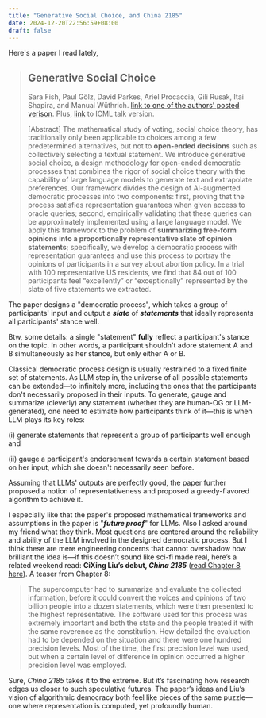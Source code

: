 ```yaml
---
title: "Generative Social Choice, and China 2185"
date: 2024-12-20T22:56:59+08:00
draft: false
---
```


Here's a paper I read lately,

> ## Generative Social Choice
>
> Sara Fish, Paul Gölz, David Parkes, Ariel Procaccia, Gili Rusak, Itai Shapira, and Manual Wüthrich. [link to one of the authors' posted verison](https://procaccia.info/wp-content/uploads/2023/08/generative.pdf). Plus, [link](https://icml.cc/virtual/2024/37607) to ICML talk version.
>
> [Abstract] The mathematical study of voting, social choice theory, has traditionally only been applicable to choices among a few predetermined alternatives, but not to **open-ended decisions** such as collectively selecting a textual statement. We introduce generative social choice, a design methodology for open-ended democratic processes that combines the rigor of social choice theory with the capability of large language models to generate text and extrapolate preferences. Our framework divides the design of AI-augmented democratic processes into two components: first, proving that the process satisfies representation guarantees when given access to oracle queries; second, empirically validating that these queries can be approximately implemented using a large language model. We apply this framework to the problem of **summarizing free-form opinions into a proportionally representative slate of opinion statements**; specifically, we develop a democratic process with representation guarantees and use this process to portray the opinions of participants in a survey about abortion policy. In a trial with 100 representative US residents, we find that 84 out of 100 participants feel “excellently” or “exceptionally” represented by the slate of five statements we extracted.

The paper designs a "democratic process", which takes a group of participants' input and output a ***slate*** of ***statements*** that ideally represents all participants' stance well. 

Btw, some details: a single "statement" **fully** reflect a participant's stance on the topic. In other words, a participant shouldn't adore statement A and B simultaneously as her stance, but only either A or B.

Classical democratic process design is usually restrained to a fixed finite set of statements. As LLM step in, the universe of all possible statements can be extended—to infinitely more, including the ones that the participants don't necessarily proposed in their inputs. To generate, gauge and summarize (cleverly) any statement (whether they are human-OG or LLM-generated), one need to estimate how participants think of it—this is when LLM plays its key roles: 

(i) generate statements that represent a group of participants well enough and 

(ii) gauge a participant's endorsement towards a certain statement based on her input, which she doesn't necessarily seen before.

Assuming that LLMs' outputs are perfectly good, the paper further proposed a notion of representativeness and proposed a greedy-flavored algorithm to achieve it.

I especially like that the paper's proposed mathematical frameworks and assumptions in the paper is "***future proof***" for LLMs. Also I asked around my friend what they think. Most questions are centered around the reliability and ability of the LLM involved in the designed democratic process. But I think these are mere engineering concerns that cannot overshadow how brilliant the idea is—if this doesn’t sound like sci-fi made real, here’s a related weekend read: **CiXing Liu’s debut, *China 2185*** ([read Chapter 8 here](https://dlf.uzh.ch/sites/sinofutures/2019/12/18/china-2185-chapter-8/)). A teaser from Chapter 8:

> The supercomputer had to summarize and evaluate the collected information, before it could convert the voices and opinions of two billion people into a dozen statements, which were then presented to the highest representative. The software used for this process was extremely important and both the state and the people treated it with the same reverence as the constitution. How detailed the evaluation had to be depended on the situation and there were one hundred precision levels. Most of the time, the first precision level was used, but when a certain level of difference in opinion occurred a higher precision level was employed.

Sure, *China 2185* takes it to the extreme. But it’s fascinating how research edges us closer to such speculative futures. The paper’s ideas and Liu’s vision of algorithmic democracy both feel like pieces of the same puzzle—one where representation is computed, yet profoundly human.
